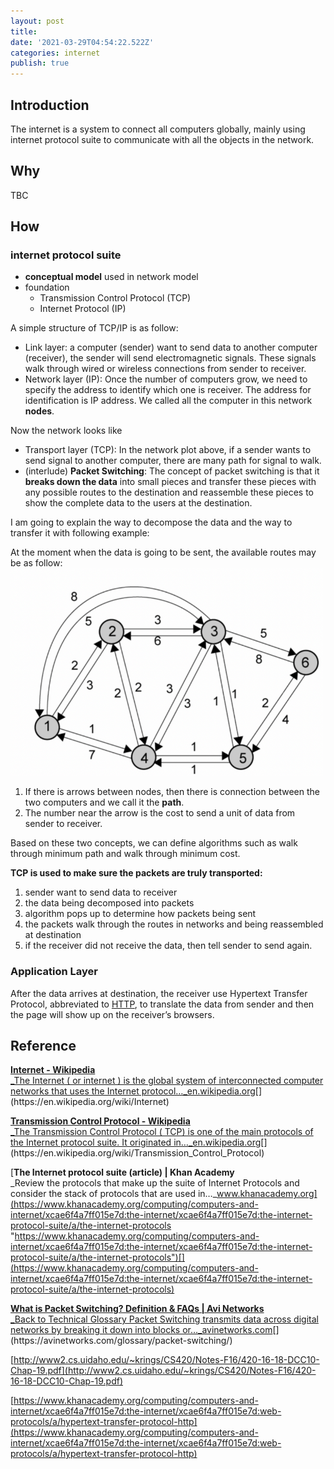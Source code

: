 ```yaml
---
layout: post
title:
date: '2021-03-29T04:54:22.522Z'
categories: internet
publish: true
---
```


## Introduction

The internet is a system to connect all computers globally, mainly using internet protocol suite to communicate with all the objects in the network.

## Why

TBC

## How

### internet protocol suite

* **conceptual model** used in network model
* foundation
  * Transmission Control Protocol (TCP)
  * Internet Protocol (IP)

A simple structure of TCP/IP is as follow:
<img src="{{site.baseurl}}/assets/img/TCP_IP.png" alt="" width=500>

* Link layer: a computer (sender) want to send data to another computer (receiver), the sender will send electromagnetic signals. These signals walk through wired or wireless connections from sender to receiver.
* Network layer (IP): Once the number of computers grow, we need to specify the address to identify which one is receiver. The address for identification is IP address. We called all the computer in this network **nodes**.

Now the network looks like
<img src="{{site.baseurl}}/assets/img/internet_network.png" alt="">

* Transport layer (TCP): In the network plot above, if a sender wants to send signal to another computer, there are many path for signal to walk.
* (interlude) **Packet Switching**: The concept of packet switching is that it **breaks down the data** into small pieces and transfer these pieces with any possible routes to the destination and reassemble these pieces to show the complete data to the users at the destination.

I am going to explain the way to decompose the data and the way to transfer it with following example:

At the moment when the data is going to be sent, the available routes may be as follow:
<img src="/assets/img/1__kF7aAIKeqLdK7SH9b0vavw.png" alt="" width=500>

1. If there is arrows between nodes, then there is connection between the two computers and we call it the **path**.
2. The number near the arrow is the cost to send a unit of data from sender to receiver.

Based on these two concepts, we can define algorithms such as walk through minimum path and walk through minimum cost.

**TCP is used to make sure the packets are truly transported:**

1. sender want to send data to receiver
2. the data being decomposed into packets
3. algorithm pops up to determine how packets being sent
4. the packets walk through the routes in networks and being reassembled at destination
5. if the receiver did not receive the data, then tell sender to send again.

### Application Layer

After the data arrives at destination, the receiver use Hypertext Transfer Protocol, abbreviated to [HTTP]({{site.baseurl}}/internet/2021/04/09/http.html), to translate the data from sender and then the page will show up on the receiver’s browsers.

## Reference

[**Internet - Wikipedia**  
_The Internet ( or internet ) is the global system of interconnected computer networks that uses the Internet protocol…_en.wikipedia.org](https://en.wikipedia.org/wiki/Internet "https://en.wikipedia.org/wiki/Internet")[](https://en.wikipedia.org/wiki/Internet)

[**Transmission Control Protocol - Wikipedia**  
_The Transmission Control Protocol ( TCP) is one of the main protocols of the Internet protocol suite. It originated in…_en.wikipedia.org](https://en.wikipedia.org/wiki/Transmission_Control_Protocol "https://en.wikipedia.org/wiki/Transmission_Control_Protocol")[](https://en.wikipedia.org/wiki/Transmission_Control_Protocol)

[**The Internet protocol suite (article) | Khan Academy**  
_Review the protocols that make up the suite of Internet Protocols and consider the stack of protocols that are used in…_www.khanacademy.org](https://www.khanacademy.org/computing/computers-and-internet/xcae6f4a7ff015e7d:the-internet/xcae6f4a7ff015e7d:the-internet-protocol-suite/a/the-internet-protocols "https://www.khanacademy.org/computing/computers-and-internet/xcae6f4a7ff015e7d:the-internet/xcae6f4a7ff015e7d:the-internet-protocol-suite/a/the-internet-protocols")[](https://www.khanacademy.org/computing/computers-and-internet/xcae6f4a7ff015e7d:the-internet/xcae6f4a7ff015e7d:the-internet-protocol-suite/a/the-internet-protocols)

[**What is Packet Switching? Definition & FAQs | Avi Networks**  
_Back to Technical Glossary Packet Switching transmits data across digital networks by breaking it down into blocks or…_avinetworks.com](https://avinetworks.com/glossary/packet-switching/ "https://avinetworks.com/glossary/packet-switching/")[](https://avinetworks.com/glossary/packet-switching/)

[http://www2.cs.uidaho.edu/~krings/CS420/Notes-F16/420-16-18-DCC10-Chap-19.pdf](http://www2.cs.uidaho.edu/~krings/CS420/Notes-F16/420-16-18-DCC10-Chap-19.pdf)

[https://www.khanacademy.org/computing/computers-and-internet/xcae6f4a7ff015e7d:the-internet/xcae6f4a7ff015e7d:web-protocols/a/hypertext-transfer-protocol-http](https://www.khanacademy.org/computing/computers-and-internet/xcae6f4a7ff015e7d:the-internet/xcae6f4a7ff015e7d:web-protocols/a/hypertext-transfer-protocol-http)